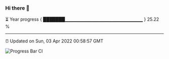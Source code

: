 ### Hi there 👋

⏳ Year progress { ███████▁▁▁▁▁▁▁▁▁▁▁▁▁▁▁▁▁▁▁▁▁▁▁ } 25.22 %

---

⏰ Updated on Sun, 03 Apr 2022 00:58:57 GMT

![Progress Bar CI](https://github.com/liununu/liununu/workflows/Progress%20Bar%20CI/badge.svg)

